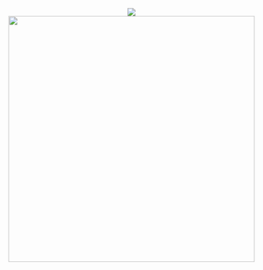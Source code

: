 <div id="header" align="center">
  <a class="header-badge" target="_blank" href="https://www.linkedin.com/in/david-owoniyi">
    <img src="https://img.shields.io/badge/style--5eba00.svg?label=LinkedIn&logo=linkedin&style=social">
  </a>
</div>

<div id="header" align="center">
  <img src="https://lh3.googleusercontent.com/d/1k3zDlCZXIet6Ktzdl3ZInVGVc924ZNpt" width="500"/>
</div>
